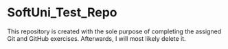 # SoftUni_Test_Repo
This repository is created with the sole purpose of completing the assigned Git and GitHub exercises. Afterwards, I will most likely delete it.
